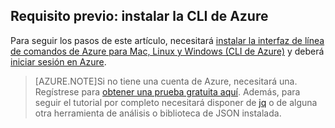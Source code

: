 ## Requisito previo: instalar la CLI de Azure
Para seguir los pasos de este artículo, necesitará [instalar la interfaz de línea de comandos de Azure para Mac, Linux y Windows (CLI de Azure)](xplat-install.md) y deberá [iniciar sesión en Azure](xplat-connect.md).

> [AZURE.NOTE]Si no tiene una cuenta de Azure, necesitará una. Regístrese para [obtener una prueba gratuita aquí](sign-up-organization.md). Además, para seguir el tutorial por completo necesitará disponer de [jq](https://stedolan.github.io/jq/) o de alguna otra herramienta de análisis o biblioteca de JSON instalada.

<!---HONumber=Oct15_HO3-->